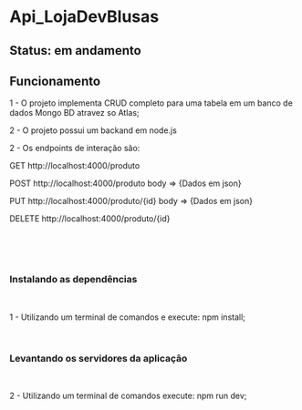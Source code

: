 <h1>Api_LojaDevBlusas</h1>

<h2> Status: em andamento </h2>

<h2>Funcionamento</h2>
<p>1 - O projeto implementa CRUD completo  para uma tabela em um banco de dados Mongo BD atravez so Atlas;</p>
<p>2 - O projeto possui um backand em node.js</p>
<p>2 - Os endpoints de interação são: </p>
              <p> GET http://localhost:4000/produto</p>
              <p> POST http://localhost:4000/produto body => {Dados em json}</p>
              <p> PUT http://localhost:4000/produto/{id} body => {Dados em json}</p>
              <p> DELETE http://localhost:4000/produto/{id}</p>
<br>
<br>
<br>

<h3> Instalando as dependências</h3>
<br>
<p>1 - Utilizando um terminal de comandos e execute: npm install;</p>
<br>
<h3> Levantando os servidores da aplicaçâo</h3>
<br>
<p>2 - Utilizando um terminal de comandos execute: npm run dev;</p>
